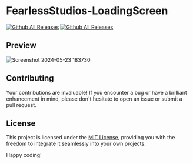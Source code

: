 # FearlessStudios-LoadingScreen
 
[![Github All Releases](https://img.shields.io/github/downloads/FearlessNite345/FearlessStudios-LoadingScreen/total.svg)]()
[![Github All Releases](https://img.shields.io/github/downloads/FearlessNite345/FearlessStudios-LoadingScreen/latest/total.svg)]()

## Preview
![Screenshot 2024-05-23 183730](https://github.com/FearlessNite345/FearlessStudios-LoadingScreen/assets/110247392/c4d0b76a-dc9b-4518-8d71-76f87a57aa3d)

## Contributing

Your contributions are invaluable! If you encounter a bug or have a brilliant enhancement in mind, please don't hesitate to open an issue or submit a pull request.

## License

This project is licensed under the [MIT License](LICENSE), providing you with the freedom to integrate it seamlessly into your own projects.

Happy coding!
